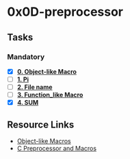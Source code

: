 # 0x0D-preprocessor

## Tasks
### Mandatory
- [x] **[0. Object-like Macro](0-object_like_macro.h)**
- [ ] **[1. Pi](1-pi.h)**
- [ ] **[2. File name](2-main.c)**
- [ ] **[3. Function_like Macro](3-function_like_macro.h)**
- [x] **[4. SUM](4-sum.h)**
## Resource Links
- [Object-like Macros](https://gcc.gnu.org/onlinedocs/gcc-5.1.0/cpp/Object-like-Macros.html#Object-like-Macros)
- [C Preprocessor and Macros](https://www.programiz.com/c-programming/c-preprocessor-macros) 
